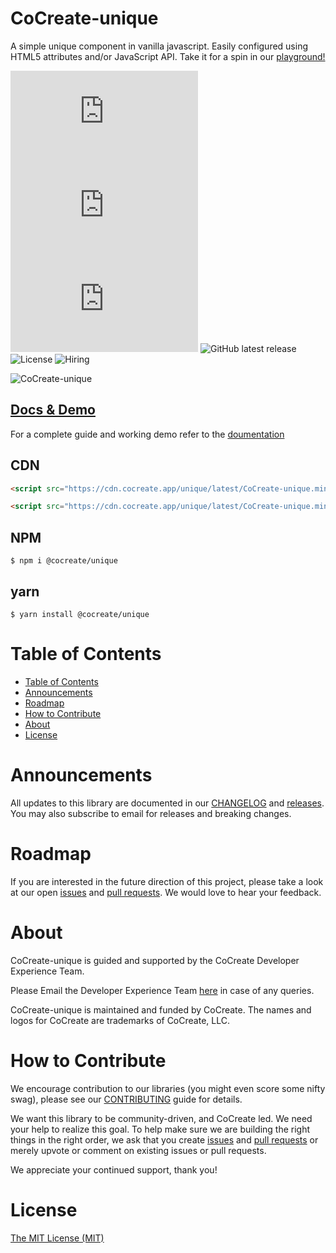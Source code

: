 # CoCreate-unique

A simple unique component in vanilla javascript. Easily configured using HTML5 attributes and/or JavaScript API. Take it for a spin in our [playground!](https://cocreate.app/docs/unique)

![minified](https://img.badgesize.io/https://cdn.cocreate.app/unique/latest/CoCreate-unique.min.js?style=flat-square&label=minified&color=orange)
![gzip](https://img.badgesize.io/https://cdn.cocreate.app/unique/latest/CoCreate-unique.min.js?compression=gzip&style=flat-square&label=gzip&color=yellow)
![brotli](https://img.badgesize.io/https://cdn.cocreate.app/unique/latest/CoCreate-unique.min.js?compression=brotli&style=flat-square&label=brotli)
![GitHub latest release](https://img.shields.io/github/v/release/CoCreate-app/CoCreate-unique?style=flat-square)
![License](https://img.shields.io/github/license/CoCreate-app/CoCreate-unique?style=flat-square)
![Hiring](https://img.shields.io/static/v1?style=flat-square&label=&message=Hiring&color=blueviolet)

![CoCreate-unique](https://cdn.cocreate.app/docs/CoCreate-unique.gif)

## [Docs & Demo](https://cocreate.app/docs/unique)

For a complete guide and working demo refer to the [doumentation](https://cocreate.app/docs/unique)

## CDN

```html
<script src="https://cdn.cocreate.app/unique/latest/CoCreate-unique.min.js"></script>
```

```html
<script src="https://cdn.cocreate.app/unique/latest/CoCreate-unique.min.css"></script>
```

## NPM

```shell
$ npm i @cocreate/unique
```

## yarn

```shell
$ yarn install @cocreate/unique
```

# Table of Contents

- [Table of Contents](#table-of-contents)
- [Announcements](#announcements)
- [Roadmap](#roadmap)
- [How to Contribute](#how-to-contribute)
- [About](#about)
- [License](#license)

<a name="announcements"></a>

# Announcements

All updates to this library are documented in our [CHANGELOG](https://github.com/CoCreate-app/CoCreate-unique/blob/master/CHANGELOG.md) and [releases](https://github.com/CoCreate-app/CoCreate-unique/releases). You may also subscribe to email for releases and breaking changes.

<a name="roadmap"></a>

# Roadmap

If you are interested in the future direction of this project, please take a look at our open [issues](https://github.com/CoCreate-app/CoCreate-unique/issues) and [pull requests](https://github.com/CoCreate-app/CoCreate-unique/pulls). We would love to hear your feedback.

<a name="about"></a>

# About

CoCreate-unique is guided and supported by the CoCreate Developer Experience Team.

Please Email the Developer Experience Team [here](mailto:develop@cocreate.app) in case of any queries.

CoCreate-unique is maintained and funded by CoCreate. The names and logos for CoCreate are trademarks of CoCreate, LLC.

<a name="contribute"></a>

# How to Contribute

We encourage contribution to our libraries (you might even score some nifty swag), please see our [CONTRIBUTING](https://github.com/CoCreate-app/CoCreate-unique/blob/master/CONTRIBUTING.md) guide for details.

We want this library to be community-driven, and CoCreate led. We need your help to realize this goal. To help make sure we are building the right things in the right order, we ask that you create [issues](https://github.com/CoCreate-app/CoCreate-unique/issues) and [pull requests](https://github.com/CoCreate-app/CoCreate-unique/pulls) or merely upvote or comment on existing issues or pull requests.

We appreciate your continued support, thank you!

# License

[The MIT License (MIT)](https://github.com/CoCreate-app/CoCreate-unique/blob/master/LICENSE)
